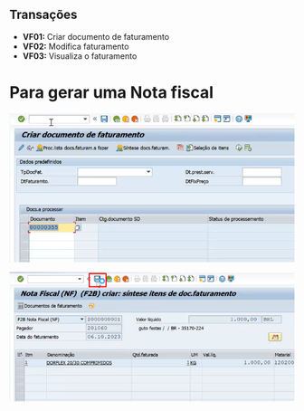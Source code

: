 ## Transações 

- **VF01:** Criar documento de faturamento
- **VF02:** Modifica faturamento
- **VF03:** Visualiza o faturamento

# Para gerar uma Nota fiscal 

![Alt text](image-9.png)

![Alt text](image-7.png)
